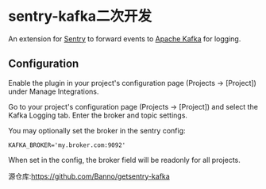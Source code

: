 # sentry-kafka二次开发

An extension for [Sentry](https://github.com/getsentry/sentry) to forward events to [Apache Kafka](http://kafka.apache.org/) for logging.

## Configuration
Enable the plugin in your project's configuration page (Projects -> [Project]) under Manage Integrations.

Go to your project's configuration page (Projects -> [Project]) and select the Kafka Logging tab. Enter the broker and topic settings.

You may optionally set the broker in the sentry config:

    KAFKA_BROKER='my.broker.com:9092'

When set in the config, the broker field will be readonly for all projects.

源仓库:https://github.com/Banno/getsentry-kafka
